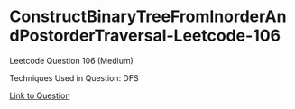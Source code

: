 # ConstructBinaryTreeFromInorderAndPostorderTraversal-Leetcode-106

Leetcode Question 106 (Medium)

Techniques Used in Question:
DFS

[Link to Question](https://leetcode.com/problems/construct-binary-tree-from-inorder-and-postorder-traversal/)
